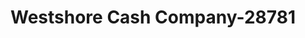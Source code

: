 ---
f_zip-code: 92780
f_state-code: CA
title: Westshore Cash Company-28781
f_phone: 714-368-1442
f_city-only: Tustin
f_address: 652 E 1st Street Tustin
f_location-unique-id: '28781'
slug: westshore-cash-company-28781
updated-on: '2024-05-30T13:46:58.046Z'
created-on: '2024-05-30T13:36:59.803Z'
published-on: '2024-05-30T13:54:32.469Z'
f_city-state: cms/city/tustin-ca.md
f_company: cms/company/westshore-cash-company.md
f_state: cms/state/california.md
layout: '[payday-loan].html'
tags: payday-loan
---